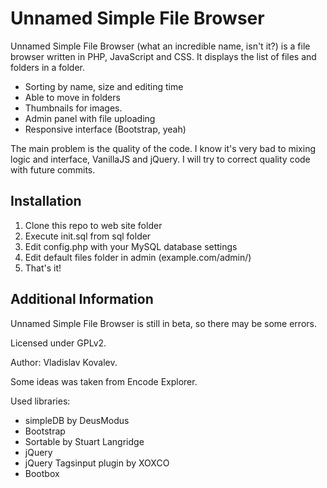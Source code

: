 Unnamed Simple File Browser
============

Unnamed Simple File Browser (what an incredible name, isn't it?) is a file browser written in PHP, JavaScript and CSS. It displays the list of files and folders in a folder.

* Sorting by name, size and editing time
* Able to move in folders
* Thumbnails for images.
* Admin panel with file uploading
* Responsive interface (Bootstrap, yeah)

The main problem is the quality of the code. I know it's very bad to mixing logic and interface,  VanillaJS and jQuery.
I will try to correct quality code with future commits.

Installation
------------
1. Clone this repo to web site folder
2. Execute init.sql from sql folder
3. Edit config.php with your MySQL database settings
4. Edit default files folder in admin (example.com/admin/)
5. That's it!

Additional Information
----------------------

Unnamed Simple File Browser is still in beta, so there may be some errors.

Licensed under GPLv2.

Author: Vladislav Kovalev.

Some ideas was taken from Encode Explorer.

Used libraries: 

* simpleDB by DeusModus
* Bootstrap
* Sortable by Stuart Langridge 
* jQuery
* jQuery Tagsinput plugin by XOXCO
* Bootbox